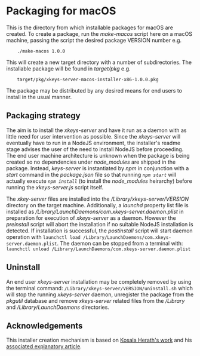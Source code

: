 # Packaging for macOS

This is the directory from which installable packages for macOS are created. To create a package, run the _make-macos_ script here on a macOS machine, passing the script the desired package VERSION number e.g.
```
    ./make-macos 1.0.0
```
This will create a new target directory with a number of subdirectories. The installable package will be found in _target/pkg_ e.g.
```
    target/pkg/xkeys-server-macos-installer-x86-1.0.0.pkg
``` 
The package may be distributed by any desired means for end users to install in the usual manner.

## Packaging strategy

The aim is to install the _xkeys-server_ and have it run as a daemon with as little need for user intervention as possible. Since the _xkeys-server_ will eventually have to run in a NodeJS environment, the installer's readme stage advises the user of the need to install NodeJS before proceeding. The end user machine architecture is unknown when the package is being created so no dependencies under _node_modules_ are shipped in the package. Instead, _keys-server_ is instantiated by _npm_ in conjunction with a _start_ command in the _package.json_ file so that running _`npm start`_ will actually execute _`npm install`_ (to install the _node_modules_ heirarchy) before running the _xkeys-server.js_ script itself.

The _xkey-server_ files are installed into the _/Library/xkeys-server/VERSION_ directory on the target machine. Additionally, a _launchd_ property list file is installed as _/Library/LaunchDaemons/com.xkeys-server.daemon.plist_ in preparation for execution of _xkeys-server_ as a daemon. However the _preinstall_ script will abort the installation if no suitable NodeJS installation is detected. If installation is successful, the _postinstall_ script will start daemon operation with `launchctl load /Library/LaunchDaemons/com.xkeys-server.daemon.plist`. The daemon can be stopped from a terminal with: `launchctl unload /Library/LaunchDaemons/com.xkeys-server.daemon.plist`

## Uninstall

An end user _xkeys-server_ installation may be completely removed by using the terminal command: `/Library/xkeys-server/VERSION/uninstall.sh` which will stop the running _xkeys-server_ daemon, unregister the package from the _pkgutil_ database and remove _xkeys-server_ related files from the _/Library_ and _/Library/LaunchDaemons_ directories.

## Acknowledgements

This installer creation mechanism is based on [Kosala Herath's work](https://github.com/KosalaHerath/macos-installer-builder) and his [associated explanatory article](https://medium.com/swlh/the-easiest-way-to-build-macos-installer-for-your-application-34a11dd08744).
